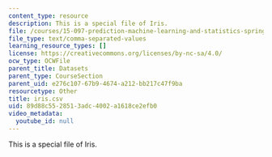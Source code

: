 ```yaml
---
content_type: resource
description: This is a special file of Iris.
file: /courses/15-097-prediction-machine-learning-and-statistics-spring-2012/89d88c5528513adc4002a1618ce2efb0_iris.csv
file_type: text/comma-separated-values
learning_resource_types: []
license: https://creativecommons.org/licenses/by-nc-sa/4.0/
ocw_type: OCWFile
parent_title: Datasets
parent_type: CourseSection
parent_uid: e276c107-67b9-4674-a212-bb217c47f9ba
resourcetype: Other
title: iris.csv
uid: 89d88c55-2851-3adc-4002-a1618ce2efb0
video_metadata:
  youtube_id: null
---
```

This is a special file of Iris.